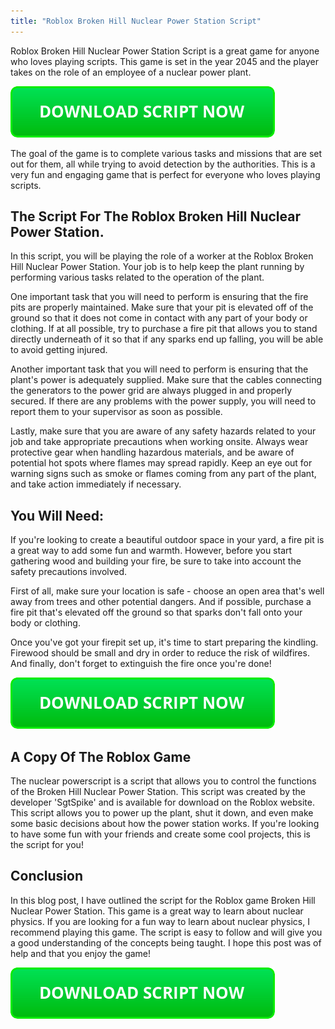 ```yaml
---
title: "Roblox Broken Hill Nuclear Power Station Script"
---
```


Roblox Broken Hill Nuclear Power Station Script is a great game for anyone who loves playing scripts. This game is set in the year 2045 and the player takes on the role of an employee of a nuclear power plant.

[![script button](https://github.com/robloxpaste/robloxpaste.github.io/blob/main/script_button.png?raw=true)](https://rbxpaste.com/latest-script)


The goal of the game is to complete various tasks and missions that are set out for them, all while trying to avoid detection by the authorities. This is a very fun and engaging game that is perfect for everyone who loves playing scripts.

## The Script For The Roblox Broken Hill Nuclear Power Station.

In this script, you will be playing the role of a worker at the Roblox Broken Hill Nuclear Power Station. Your job is to help keep the plant running by performing various tasks related to the operation of the plant.

One important task that you will need to perform is ensuring that the fire pits are properly maintained. Make sure that your pit is elevated off of the ground so that it does not come in contact with any part of your body or clothing. If at all possible, try to purchase a fire pit that allows you to stand directly underneath of it so that if any sparks end up falling, you will be able to avoid getting injured.

Another important task that you will need to perform is ensuring that the plant's power is adequately supplied. Make sure that the cables connecting the generators to the power grid are always plugged in and properly secured. If there are any problems with the power supply, you will need to report them to your supervisor as soon as possible.

Lastly, make sure that you are aware of any safety hazards related to your job and take appropriate precautions when working onsite. Always wear protective gear when handling hazardous materials, and be aware of potential hot spots where flames may spread rapidly. Keep an eye out for warning signs such as smoke or flames coming from any part of the plant, and take action immediately if necessary.

## You Will Need:

If you're looking to create a beautiful outdoor space in your yard, a fire pit is a great way to add some fun and warmth. However, before you start gathering wood and building your fire, be sure to take into account the safety precautions involved.

First of all, make sure your location is safe - choose an open area that's well away from trees and other potential dangers. And if possible, purchase a fire pit that's elevated off the ground so that sparks don't fall onto your body or clothing.

Once you've got your firepit set up, it's time to start preparing the kindling. Firewood should be small and dry in order to reduce the risk of wildfires. And finally, don't forget to extinguish the fire once you're done!

[![script button](https://github.com/robloxpaste/robloxpaste.github.io/blob/main/script_button.png?raw=true)](https://rbxpaste.com/latest-script)

## A Copy Of The Roblox Game

The nuclear powerscript is a script that allows you to control the functions of the Broken Hill Nuclear Power Station. This script was created by the developer 'SgtSpike' and is available for download on the Roblox website. This script allows you to power up the plant, shut it down, and even make some basic decisions about how the power station works. If you're looking to have some fun with your friends and create some cool projects, this is the script for you!

## Conclusion
In this blog post, I have outlined the script for the Roblox game Broken Hill Nuclear Power Station. This game is a great way to learn about nuclear physics. If you are looking for a fun way to learn about nuclear physics, I recommend playing this game. The script is easy to follow and will give you a good understanding of the concepts being taught. I hope this post was of help and that you enjoy the game!

[![script button](https://github.com/robloxpaste/robloxpaste.github.io/blob/main/script_button.png?raw=true)](https://rbxpaste.com/latest-script)